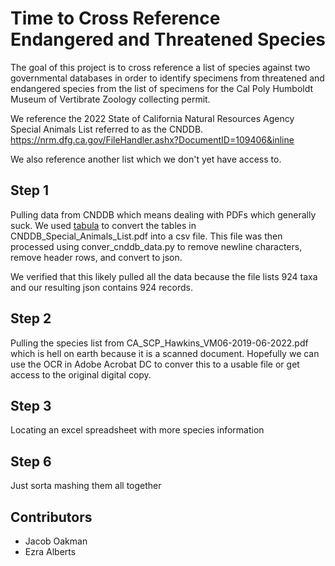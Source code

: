 # Time to Cross Reference Endangered and Threatened Species

The goal of this project is to cross reference a list of species against two governmental databases in order to identify specimens from threatened and endangered species from the list of specimens for the Cal Poly Humboldt Museum of Vertibrate Zoology collecting permit. 

We reference the 2022 State of California Natural Resources Agency Special Animals List referred to as the CNDDB. https://nrm.dfg.ca.gov/FileHandler.ashx?DocumentID=109406&inline

We also reference another list which we don't yet have access to.

## Step 1
Pulling data from CNDDB which means dealing with PDFs which generally suck. We used [tabula](https://tabula.technology/) to convert the tables in CNDDB_Special_Animals_List.pdf into a csv file. This file was then processed using conver_cnddb_data.py to remove newline characters, remove header rows, and convert to json.

We verified that this likely pulled all the data because the file lists 924 taxa and our resulting json contains 924 records.

## Step 2 
Pulling the species list from CA_SCP_Hawkins_VM06-2019-06-2022.pdf which is hell on earth because it is a scanned document. Hopefully we can use the OCR in Adobe Acrobat DC to conver this to a usable file or get access to the original digital copy.

## Step 3
Locating an excel spreadsheet with more species information

## Step 6
Just sorta mashing them all together

## Contributors
- Jacob Oakman
- Ezra Alberts